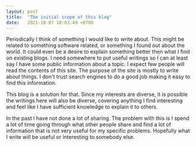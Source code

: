 ```yaml
---
layout: post
title:  "The initial scope of this blog"
date:   2021-10-07 10:03:49 +0700
---
```


Periodically I think of something I would like to write about.  This might
be related to something software related, or something I found out about the
world.  It could even be a desire to explain something better then what I find
on existing blogs.  I need somewhere to put useful writings so I can at least
say I have some public information about a topic.  I expect few people will
read the contents of this site.  The purpose of the site is mostly to write
about things.  I don't trust search engines to do a good job making it
easy to find this information.

This blog is a solution for that.  Since my interests are diverse, it is possible
the writings here will also be diverse, covering anything I find interesting
and feel like I have sufficient knowledge to explain it to others.

In the past I have not done a lot of sharing.  The problem with this is I spend
a lot of time going through what other people share and find a lot of information
that is not very useful for my specific problems.  Hopefully what I write will
be useful or interesting to somebody else.